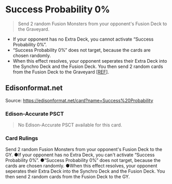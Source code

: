# Success Probability 0%

> Send 2 random Fusion Monsters from your opponent's Fusion Deck to the Graveyard.

*   If your opponent has no Extra Deck, you cannot activate “Success Probability 0%”.
*   “Success Probability 0%” does not target, because the cards are chosen randomly.
*   When this effect resolves, your opponent seperates their Extra Deck into the Synchro Deck and the Fusion Deck. You then send 2 random cards from the Fusion Deck to the Graveyard \[[REF](https://www.pojo.biz/board/showthread.php?t=812022)\].

## Edisonformat.net

Source: https://edisonformat.net/card?name=Success%20Probability

### Edison-Accurate PSCT

> No Edison-Accurate PSCT available for this card.

### Card Rulings

Send 2 random Fusion Monsters from your opponent's Fusion Deck to the GY.
●If your opponent has no Extra Deck, you can't activate “Success Probability 0%”.
●“Success Probability 0%” does not target, because the cards are chosen randomly.
●When this effect resolves, your opponent seperates their Extra Deck into the Synchro Deck and the Fusion Deck. You then send 2 random cards from the Fusion Deck to the GY.
            